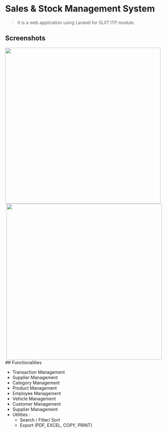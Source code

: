 # Sales & Stock Management System

> It is a web application using Laravel for SLIIT ITP module.

## Screenshots

<img align="left" src="https://res.cloudinary.com/mahadi/image/upload/v1610293284/Picture1_z2vj8z.png"  width="500px" heigth="188px">
<img align="right" src="https://res.cloudinary.com/mahadi/image/upload/v1610293285/Picture2_n6jejw.png"  width="500" heigth="188px">

<br>
## Functionalities

<ul>
<li>Transaction Management</li>
<li>Supplier Management</li>
<li>Category Management</li>
<li>Product Management</li>
<li>Employee Management</li>
<li>Vehicle Management</li>
<li>Customer Management</li>
<li>Supplier Management</li>
<li>
    Utilities :
    <ul>
    <li>Search / Filter/ Sort</li>
    <li>Export (PDF, EXCEL, COPY, PRINT) </li>
    </ul>  
</li>
</ul>
